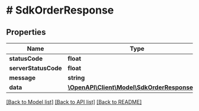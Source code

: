 # # SdkOrderResponse

## Properties

Name | Type | Description | Notes
------------ | ------------- | ------------- | -------------
**statusCode** | **float** |  | [optional]
**serverStatusCode** | **float** |  | [optional]
**message** | **string** |  | [optional]
**data** | [**\OpenAPI\Client\Model\SdkOrderResponseData**](SdkOrderResponseData.md) |  | [optional]

[[Back to Model list]](../../README.md#models) [[Back to API list]](../../README.md#endpoints) [[Back to README]](../../README.md)
